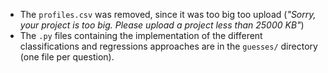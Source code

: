 - The `profiles.csv` was removed, since it was too big too upload (*"Sorry, your project is too big. Please upload a project less than 25000 KB"*)
- The `.py` files containing the implementation of the different classifications and regressions approaches are in the `guesses/` directory (one file per question).
